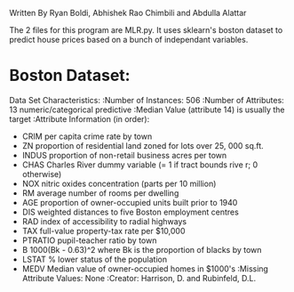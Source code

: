 Written By Ryan Boldi, Abhishek Rao Chimbili and Abdulla Alattar

The 2 files for this program are MLR.py. It uses sklearn's boston dataset to predict house prices based on a bunch of independant variables.

# Boston Dataset:
Data Set Characteristics:
:Number of Instances: 506
:Number of Attributes: 13 numeric/categorical predictive
:Median Value (attribute 14) is usually the target
:Attribute Information (in order):
- CRIM per capita crime rate by town
- ZN proportion of residential land zoned for lots over 25,
000 sq.ft.
- INDUS proportion of non-retail business acres per town
- CHAS Charles River dummy variable (= 1 if tract bounds rive
r; 0 otherwise)
- NOX nitric oxides concentration (parts per 10 million)
- RM average number of rooms per dwelling
- AGE proportion of owner-occupied units built prior to 1940
- DIS weighted distances to five Boston employment centres
- RAD index of accessibility to radial highways
- TAX full-value property-tax rate per $10,000
- PTRATIO pupil-teacher ratio by town
- B 1000(Bk - 0.63)^2 where Bk is the proportion of blacks
by town
- LSTAT % lower status of the population
- MEDV Median value of owner-occupied homes in $1000's
:Missing Attribute Values: None
:Creator: Harrison, D. and Rubinfeld, D.L.

